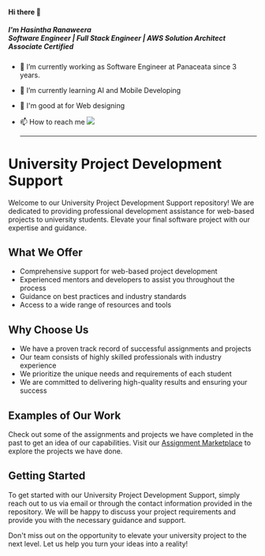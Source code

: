 #### Hi there 👋

<h5>I'm Hasintha Ranaweera <br>
    Software Engineer | Full Stack Engineer | AWS Solution Architect Associate Certified </h5>

- 🔭 I’m currently working as Software Engineer at Panaceata since 3 years.
- 🌱 I’m currently learning AI and Mobile Developing
- 💬 I'm good at for Web designing
- 📫 How to reach me <a href="https://www.linkedin.com/in//hasintha-ranaweera-90a261157/"> <img src="https://img.shields.io/badge/linkedin-%230077B5.svg?logo=linkedin&logoColor=white"/><a/>
    
    <hr/>

    
# University Project Development Support

Welcome to our University Project Development Support repository! We are dedicated to providing professional development assistance for web-based projects to university students. Elevate your final software project with our expertise and guidance.

## What We Offer
- Comprehensive support for web-based project development
- Experienced mentors and developers to assist you throughout the process
- Guidance on best practices and industry standards
- Access to a wide range of resources and tools

## Why Choose Us
- We have a proven track record of successful assignments and projects
- Our team consists of highly skilled professionals with industry experience
- We prioritize the unique needs and requirements of each student
- We are committed to delivering high-quality results and ensuring your success

## Examples of Our Work
Check out some of the assignments and projects we have completed in the past to get an idea of our capabilities. Visit our [Assignment Marketplace](https://assignmentmarketplace.web.app/) to explore the projects we have done.

## Getting Started
To get started with our University Project Development Support, simply reach out to us via email or through the contact information provided in the repository. We will be happy to discuss your project requirements and provide you with the necessary guidance and support.

Don't miss out on the opportunity to elevate your university project to the next level. Let us help you turn your ideas into a reality!






</table>  

